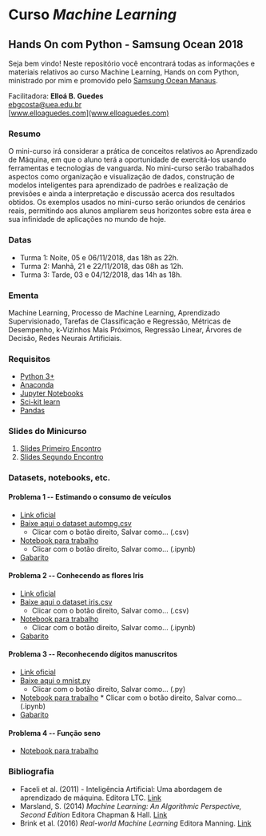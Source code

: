 # Curso _Machine Learning_
## Hands On com Python - Samsung Ocean 2018

Seja bem vindo! Neste repositório você encontrará todas as informações e materiais relativos ao curso Machine Learning, Hands on com Python, ministrado por mim e promovido pelo [Samsung Ocean Manaus](https://www.oceanbrasil.com/).

Facilitadora: **Elloá B. Guedes**  
[ebgcosta@uea.edu.br](ebgcosta@uea.edu.br)  
[www.elloaguedes.com](www.elloaguedes.com)


### Resumo

O mini-curso irá considerar a prática de conceitos relativos ao Aprendizado de Máquina, em que o aluno terá a oportunidade de exercitá-los usando ferramentas e tecnologias de vanguarda. No mini-curso serão trabalhados aspectos como organização e visualização de dados, construção de modelos inteligentes para aprendizado de padrões e realização de previsões e ainda a interpretação e discussão  acerca dos resultados obtidos. Os exemplos usados no mini-curso serão oriundos de cenários  reais, permitindo
aos alunos ampliarem seus horizontes sobre esta área e sua infinidade de aplicações no mundo de hoje.

### Datas

* Turma 1: Noite, 05 e 06/11/2018, das 18h as 22h.
* Turma 2: Manhã, 21 e 22/11/2018, das 08h as 12h.
* Turma 3: Tarde, 03 e 04/12/2018, das 14h as 18h.

### Ementa

Machine Learning, Processo de Machine Learning, Aprendizado Supervisionado, Tarefas de Classificação e Regressão, Métricas de Desempenho, k-Vizinhos Mais Próximos, Regressão Linear, Árvores de Decisão, Redes Neurais Artificiais.

### Requisitos

* [Python 3+](http://python.org/)
* [Anaconda](/www.anaconda.com/download)
* [Jupyter Notebooks](http://jupyter.org/)
* [Sci-kit learn](http://scikit-learn.org/)
* [Pandas](https://pandas.pydata.org)

### Slides do Minicurso

1. [Slides Primeiro Encontro](./elloa-slides1.pdf)
2. [Slides Segundo Encontro](./elloa-slides1.pdf)

### Datasets, notebooks, etc.

#### Problema 1 -- Estimando o consumo de veículos

* [Link oficial](https://archive.ics.uci.edu/ml/datasets/auto+mpg)
* [Baixe aqui o dataset autompg.csv](
https://raw.githubusercontent.com/elloa/ocean-machineLearning2018/master/problema1/autompg.csv)
    * Clicar com o botão direito, Salvar como... (.csv)
* [Notebook para trabalho](https://raw.githubusercontent.com/elloa/ocean-machineLearning2018/master/problema1/problema1.ipynb)
  * Clicar com o botão direito, Salvar como... (.ipynb)
* [Gabarito](./problema1/problema1-gabarito.md)

#### Problema 2 -- Conhecendo as flores Iris

* [Link oficial](https://archive.ics.uci.edu/ml/datasets/iris)
* [Baixe aqui o dataset iris.csv](https://raw.githubusercontent.com/elloa/ocean-machineLearning2018/master/problema2/iris.csv)
    * Clicar com o botão direito, Salvar como... (.csv)
* [Notebook para trabalho](https://raw.githubusercontent.com/elloa/ocean-machineLearning2018/master/problema2/problema2.ipynb)
    * Clicar com o botão direito, Salvar como... (.ipynb)
* [Gabarito](./problema2/problema2-gabarito.md)

#### Problema 3 -- Reconhecendo dígitos manuscritos

* [Link oficial](http://yann.lecun.com/exdb/mnist/)
* [Baixe aqui o mnist.py](https://raw.githubusercontent.com/elloa/ocean-machineLearning2018/master/problema3/mnist.py)
    * Clicar com o botão direito, Salvar como... (.py)
* [Notebook para trabalho](https://raw.githubusercontent.com/elloa/ocean-machineLearning2018/master/problema3/problema3.ipynb)
        * Clicar com o botão direito, Salvar como... (.ipynb)
* [Gabarito](./problema3/problema3-gabarito.md)

#### Problema 4 -- Função seno

* [Notebook para trabalho](https://raw.githubusercontent.com/elloa/ocean-machineLearning2018/master/problema4/problema4.ipynb)


### Bibliografia

* Faceli et al. (2011) - Inteligência Artificial: Uma abordagem de aprendizado de máquina. Editora LTC. [Link](https://goo.gl/PD7w9S)
* Marsland, S. (2014) _Machine Learning: An Algorithmic Perspective, Second Edition_ Editora Chapman & Hall. [Link](https://goo.gl/wH24mm)
* Brink et al. (2016) _Real-world Machine Learning_ Editora Manning. [Link](https://www.manning.com/books/real-world-machine-learning)
